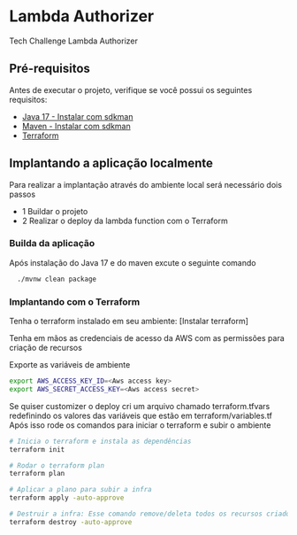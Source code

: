 # Lambda Authorizer
Tech Challenge Lambda Authorizer

## Pré-requisitos

Antes de executar o projeto, verifique se você possui os seguintes requisitos:
- [Java 17 - Instalar com sdkman](https://sdkman.io/install)
- [Maven - Instalar com sdkman](https://sdkman.io/install) 
- [Terraform](https://developer.hashicorp.com/terraform/tutorials/aws-get-started/install-cli)


## Implantando a aplicação localmente

Para realizar a implantação através do ambiente local será necessário dois passos
- 1 Buildar o projeto
- 2 Realizar o deploy da lambda function com o Terraform

### Builda da aplicação

Após instalação do Java 17 e do maven excute o seguinte comando

```bash
  ./mvnw clean package
```

### Implantando com o Terraform

Tenha o terraform instalado em seu ambiente: [Instalar terraform]

Tenha em mãos as credenciais de acesso da AWS com as permissões para criação de recursos

Exporte as variáveis de ambiente

```bash
export AWS_ACCESS_KEY_ID=<Aws access key>
export AWS_SECRET_ACCESS_KEY=<Aws access secret>
```

Se quiser customizer o deploy cri um arquivo chamado terraform.tfvars redefinindo os valores das variáveis que estão em terraform/variables.tf
Após isso rode os comandos para iniciar o terraform e subir o ambiente

```bash
# Inicia o terraform e instala as dependências
terraform init

# Rodar o terraform plan
terraform plan

# Aplicar a plano para subir a infra
terraform apply -auto-approve

# Destruir a infra: Esse comando remove/deleta todos os recursos criados
terraform destroy -auto-approve
```

